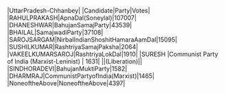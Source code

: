  
|UttarPradesh-Chhanbey|
|Candidate|Party|Votes|
|RAHULPRAKASH|ApnaDal(Soneylal)|107007|
|DHANESHWAR|BahujanSamajParty|43539|
|BHAILAL|SamajwadiParty|37108|
|SAROJSARGAM|NirbalIndianShoshitHamaraAamDal|15095|
|SUSHILKUMAR|RashtriyaSamajPaksha|2064|
|VAKEELKUMARSAROJ|RashtriyaLokDal|1910|
|SURESH            |Communist Party of India (Marxist-Leninist) |  1631|
||(Liberation)||
|SINDHORADEVI|BahujanMuktiParty|1582|
|DHARMRAJ|CommunistPartyofIndia(Marxist)|1465|
|NoneoftheAbove|NoneoftheAbove|4397|
